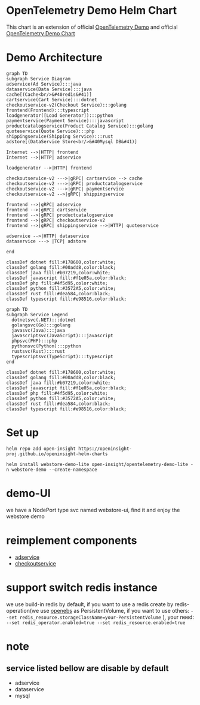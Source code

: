 # OpenTelemetry Demo Helm Chart

This chart is an extension of official [OpenTelemetry Demo](https://github.com/open-telemetry/opentelemetry-demo) and official [OpenTelemetry Demo Chart](https://github.com/open-telemetry/opentelemetry-helm-charts/tree/main/charts/opentelemetry-demo)


# Demo Architecture
```mermaid
graph TD
subgraph Service Diagram
adservice(Ad Service):::java
dataservice(Data Service):::java
cache[(Cache<br/>&#40redis&#41)]
cartservice(Cart Service):::dotnet
checkoutservice-v2(Checkout Service):::golang
frontend(Frontend):::typescript
loadgenerator([Load Generator]):::python
paymentservice(Payment Service):::javascript
productcatalogservice(Product Catalog Service):::golang
quoteservice(Quote Service):::php
shippingservice(Shipping Service):::rust
adstore[(DataService Store<br/>&#40Mysql DB&#41)]

Internet -->|HTTP| frontend
Internet -->|HTTP| adservice

loadgenerator -->|HTTP| frontend

checkoutservice-v2 --->|gRPC| cartservice --> cache
checkoutservice-v2 --->|gRPC| productcatalogservice
checkoutservice-v2 --->|gRPC| paymentservice
checkoutservice-v2 -->|gRPC| shippingservice

frontend -->|gRPC| adservice
frontend -->|gRPC| cartservice
frontend -->|gRPC| productcatalogservice
frontend -->|gRPC| checkoutservice-v2
frontend -->|gRPC| shippingservice -->|HTTP| quoteservice

adservice -->|HTTP| dataservice
dataservice ---> |TCP| adstore

end

classDef dotnet fill:#178600,color:white;
classDef golang fill:#00add8,color:black;
classDef java fill:#b07219,color:white;
classDef javascript fill:#f1e05a,color:black;
classDef php fill:#4f5d95,color:white;
classDef python fill:#3572A5,color:white;
classDef rust fill:#dea584,color:black;
classDef typescript fill:#e98516,color:black;
```

```mermaid
graph TD
subgraph Service Legend
  dotnetsvc(.NET):::dotnet
  golangsvc(Go):::golang
  javasvc(Java):::java
  javascriptsvc(JavaScript):::javascript
  phpsvc(PHP):::php
  pythonsvc(Python):::python
  rustsvc(Rust):::rust
  typescriptsvc(TypeScript):::typescript
end

classDef dotnet fill:#178600,color:white;
classDef golang fill:#00add8,color:black;
classDef java fill:#b07219,color:white;
classDef javascript fill:#f1e05a,color:black;
classDef php fill:#4f5d95,color:white;
classDef python fill:#3572A5,color:white;
classDef rust fill:#dea584,color:black;
classDef typescript fill:#e98516,color:black;
```

# Set up

```shell
helm repo add open-insight https://openinsight-proj.github.io/openinsight-helm-charts

helm install webstore-demo-lite open-insight/opentelemetry-demo-lite -n webstore-demo --create-namespace
```

# demo-UI

we have a NodePort type svc named webstore-ui, find it and enjoy the webstore demo

# reimplement components

- [adservice](https://github.com/openinsight-proj/opentelemetry-demo/tree/daocloud/src/adservice-v2#adservice-springcloud)
- [checkoutservice](https://github.com/openinsight-proj/opentelemetry-demo/tree/daocloud/src/checkoutservice-v2#checkout-service)

# support switch redis instance

we use build-in redis by default, if you want to use a redis create by redis-operation(we use
[openebs](https://openebs.io/) as PersistentVolume, if you want to use others: `--set redis_resource.storageClassName=your-PersistentVolume` ),
your need: `--set redis_operator.enabled=true --set redis_resource.enabled=true`

# note 

## service listed bellow are disable by default
- adservice
- dataservice
- mysql
